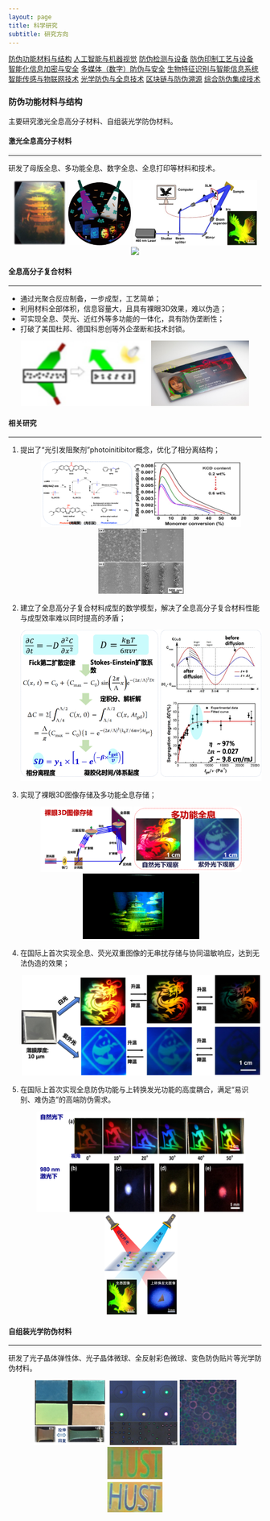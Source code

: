 ```yaml
---
layout: page
title: 科学研究
subtitle: 研究方向
---
```

<!--
 * @Author: Conghao Wong
 * @Date: 2023-03-08 19:13:03
 * @LastEditors: Conghao Wong
 * @LastEditTime: 2023-03-11 20:34:16
 * @Description: file content
 * @Github: https://cocoon2wong.github.io
 * Copyright 2023 Conghao Wong, All Rights Reserved.
-->

<link rel="stylesheet" type="text/css" href="/assets/css/user.css">

<div class="t_grid_auto">
    <a class="btn btn-info btn-lg get-started-btn btn_selected" href="/researchs/researchs_index">防伪功能材料与结构</a>
    <a class="btn btn-info btn-lg get-started-btn btn_dark" href="/researchs/researchs_1">人工智能与机器视觉</a>
    <a class="btn btn-info btn-lg get-started-btn btn_dark" href="/researchs/researchs_2">防伪检测与设备</a>
    <a class="btn btn-info btn-lg get-started-btn btn_dark" href="/researchs/researchs_3">防伪印制工艺与设备</a>
    <a class="btn btn-info btn-lg get-started-btn btn_dark" href="/researchs/researchs_4">智能化信息加密与安全</a>
    <a class="btn btn-info btn-lg get-started-btn btn_dark" href="/researchs/researchs_5">多媒体（数字）防伪与安全</a>
    <a class="btn btn-info btn-lg get-started-btn btn_dark" href="/researchs/researchs_6">生物特征识别与智能信息系统</a>
    <a class="btn btn-info btn-lg get-started-btn btn_dark" href="/researchs/researchs_7">智能传感与物联网技术</a>
    <a class="btn btn-info btn-lg get-started-btn btn_dark" href="/researchs/researchs_8">光学防伪与全息技术</a>
    <a class="btn btn-info btn-lg get-started-btn btn_dark" href="/researchs/researchs_9">区块链与防伪溯源</a>
    <a class="btn btn-info btn-lg get-started-btn btn_dark" href="/researchs/researchs_10">综合防伪集成技术</a>
</div>

### 防伪功能材料与结构

主要研究激光全息高分子材料、自组装光学防伪材料。

#### 激光全息高分子材料
---

研发了母版全息、多功能全息、数字全息、全息打印等材料和技术。

<div align="center">
    <img style="height: 130px;" src="/assets/img/researchs/0/image001.png">
    <img style="height: 130px;" src="/assets/img/researchs/0/image003.png">
    <img style="height: 130px;" src="/assets/img/researchs/0/image004.png">
    <img style="height: 130px;" src="/assets/img/researchs/0/image005.gif">
</div>

#### 全息高分子复合材料
---
   
- 通过光聚合反应制备，一步成型，工艺简单；
- 利用材料全部体积，信息容量大，且具有裸眼3D效果，难以伪造；
- 可实现全息、荧光、近红外等多功能的一体化，具有防伪垄断性；
- 打破了美国杜邦、德国科思创等外企垄断和技术封锁。

<div align="center">
    <img style="height: 130px;" src="/assets/img/researchs/0/image007.png">
    <img style="height: 130px;" src="/assets/img/researchs/0/image008.png">
</div>

#### 相关研究
---

1. 提出了“光引发阻聚剂”photoinitibitor概念，优化了相分离结构；

    <div align="center">
        <img style="height: 130px;" src="/assets/img/researchs/0/image010.png">
        <img style="height: 130px;" src="/assets/img/researchs/0/image011.jpg">
        <img style="height: 130px;" src="/assets/img/researchs/0/image012.jpg">
    </div>

2. 建立了全息高分子复合材料成型的数学模型，解决了全息高分子复合材料性能与成型效率难以同时提高的矛盾；

    <div align="center">
        <img style="height: 300px;" src="/assets/img/researchs/0/image013.png">
    </div>

3. 实现了裸眼3D图像存储及多功能全息存储；

    <div align="center">
        <img style="height: 130px;" src="/assets/img/researchs/0/image014.png">
        <img style="height: 130px;" src="/assets/img/researchs/0/image015.png">
        <img style="height: 130px;" src="/assets/img/researchs/0/image016.gif">
    </div>

4. 在国际上首次实现全息、荧光双重图像的无串扰存储与协同温敏响应，达到无法伪造的效果；

    <div align="center">
        <img style="height: 200px;" src="/assets/img/researchs/0/image017.png">
    </div>
 
5. 在国际上首次实现全息防伪功能与上转换发光功能的高度耦合，满足“易识别、难伪造”的高端防伪需求。

    <div align="center">
        <img style="height: 200px;" src="/assets/img/researchs/0/image018.png">
        <img style="height: 200px;" src="/assets/img/researchs/0/image019.png">
    </div>
  

#### 自组装光学防伪材料
---

研发了光子晶体弹性体、光子晶体微球、全反射彩色微球、变色防伪贴片等光学防伪材料。

<div align="center">
    <img style="height: 130px;" src="/assets/img/researchs/0/image020.png">
    <img style="height: 130px;" src="/assets/img/researchs/0/image021.png">
    <img style="height: 130px;" src="/assets/img/researchs/0/image023.png">
    <img style="height: 130px;" src="/assets/img/researchs/0/image024.png">
</div>   



